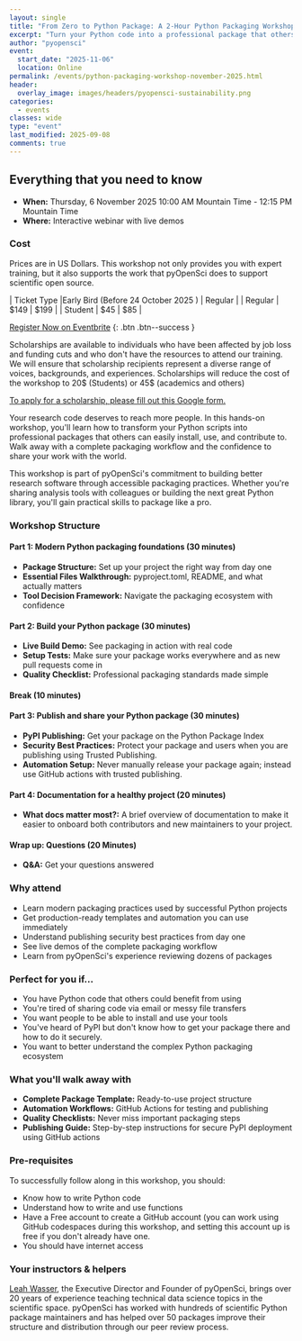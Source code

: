 ```yaml
---
layout: single
title: "From Zero to Python Package: A 2-Hour Python Packaging Workshop"
excerpt: "Turn your Python code into a professional package that others can easily install, use, and contribute to. Learn the complete packaging workflow with hands-on demos and proven templates."
author: "pyopensci"
event:
  start_date: "2025-11-06"
  location: Online
permalink: /events/python-packaging-workshop-november-2025.html
header:
  overlay_image: images/headers/pyopensci-sustainability.png
categories:
  - events
classes: wide
type: "event"
last_modified: 2025-09-08
comments: true
---
```


## Everything that you need to know

* **When:** Thursday, 6 November 2025 10:00 AM Mountain Time - 12:15 PM Mountain Time
* **Where:** Interactive webinar with live demos

### Cost

Prices are in US Dollars. This workshop not only provides you with expert training, but it also supports the work that pyOpenSci does to support scientific open source.

| Ticket Type |Early Bird (Before 24 October 2025 ) | Regular |
| Regular | $149  | $199 |
| Student | $45  | $85 |


<i class="fa-regular fa-circle-right"></i> [Register Now on Eventbrite](https://www.eventbrite.com/e/pyopensci-zero-to-pure-python-package-in-minutes-tickets-1677115350159)
{: .btn .btn--success }

<div class="notice" markdown="1">
Scholarships are available to individuals who have been affected by job loss and funding cuts and who don't have the resources to attend our training. We will ensure that scholarship recipients represent a diverse range of voices, backgrounds, and experiences. Scholarships will reduce the cost of the workshop to 20$ (Students) or 45$ (academics and others)

[To apply for a scholarship, please fill out this Google form.](https://forms.gle/tnV3tj13cChQXLEH7)
</div>

Your research code deserves to reach more people. In this hands-on workshop, you'll learn how to transform your Python scripts into professional packages that others can easily install, use, and contribute to. Walk away with a complete packaging workflow and the confidence to share your work with the world.

This workshop is part of pyOpenSci's commitment to building better research software through accessible packaging practices. Whether you're sharing analysis tools with colleagues or building the next great Python library, you'll gain practical skills to package like a pro.

### Workshop Structure

#### Part 1: Modern Python packaging foundations (30 minutes)

- <i class="fas fa-folder-tree" style="color: #999;" ></i> **Package Structure:** Set up your project the right way from day one
- <i class="fas fa-file-alt" style="color: #999;"></i> **Essential Files Walkthrough:** pyproject.toml, README, and what actually matters
- <i class="fas fa-tools" style="color: #999;"></i> **Tool Decision Framework:** Navigate the packaging ecosystem with confidence

#### Part 2: Build your Python package (30 minutes)

- <i class="fas fa-hammer" style="color: #999;"></i> **Live Build Demo:** See packaging in action with real code
- <i class="fas fa-vial" style="color: #999;"></i> **Setup Tests:** Make sure your package works everywhere and as new pull requests come in
- <i class="fas fa-check-circle" style="color: #999;"></i> **Quality Checklist:** Professional packaging standards made simple

#### <i class="fa-solid fa-mug-hot" style="color: #81c0aa;"></i> Break (10 minutes)

#### Part 3: Publish and share your Python package (30 minutes)

- <i class="fas fa-upload" style="color: #999;"></i> **PyPI Publishing:** Get your package on the Python Package Index
- <i class="fas fa-shield-alt" style="color: #999;"></i> **Security Best Practices:** Protect your package and users when you are publishing using Trusted Publishing.
- <i class="fas fa-sync-alt" style="color: #999;"></i> **Automation Setup:** Never manually release your package again; instead use GitHub actions with trusted publishing.

#### Part 4: Documentation for a healthy project (20 minutes)

- <i class="fas fa-users" style="color: #999;"></i> **What docs matter most?:** A brief overview of documentation to make it easier to onboard both contributors and new maintainers to your project.


#### Wrap up: Questions (20 Minutes)

- <i class="fas fa-question-circle" style="color: #999;"></i> **Q&A:** Get your questions answered

### Why attend

- <i class="fa-solid fa-rocket" style="color: #999;"></i> Learn modern packaging practices used by successful Python projects
- <i class="fa-solid fa-tools" style="color: #999;"></i> Get production-ready templates and automation you can use immediately
- <i class="fa-solid fa-shield-alt" style="color: #999;"></i> Understand publishing security best practices from day one
- <i class="fa-solid fa-eye" style="color: #999;"></i> See live demos of the complete packaging workflow
- <i class="fa-solid fa-graduation-cap" style="color: #999;"></i> Learn from pyOpenSci's experience reviewing dozens of packages

### Perfect for you if...

- <i class="fas fa-check" style="color: #81c0aa;"></i> You have Python code that others could benefit from using
- <i class="fas fa-check" style="color: #81c0aa;"></i> You're tired of sharing code via email or messy file transfers
- <i class="fas fa-check" style="color: #81c0aa;"></i> You want people to be able to install and use your tools
- <i class="fas fa-check" style="color: #81c0aa;"></i> You've heard of PyPI but don't know how to get your package there and how to do it securely.
- <i class="fas fa-check" style="color: #81c0aa;"></i> You want to better understand the complex Python packaging ecosystem

### What you'll walk away with

- **Complete Package Template:** Ready-to-use project structure
- **Automation Workflows:** GitHub Actions for testing and publishing
- **Quality Checklists:** Never miss important packaging steps
- **Publishing Guide:** Step-by-step instructions for secure PyPI deployment using GitHub actions

### Pre-requisites

To successfully follow along in this workshop, you should:

* Know how to write Python code
* Understand how to write and use functions
* Have a Free account to create a GitHub account (you can work using GitHub codespaces during this workshop, and setting this account up is free if you don't already have one.
* You should have internet access

### Your instructors & helpers

[Leah Wasser](https://www.github.com/lwasser), the Executive Director and Founder of pyOpenSci, brings over 20 years of experience teaching technical data science topics in the scientific space. pyOpenSci has worked with hundreds of scientific Python package maintainers and has helped over 50 packages improve their structure and distribution through our peer review process.
